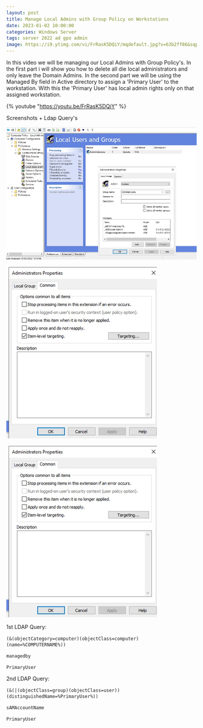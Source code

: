 ```yaml
---
layout: post
title: Manage Local Admins with Group Policy on Workstations
date: 2023-01-02 10:00:00
categories: Windows Server
tags: server 2022 ad gpo admin
image: https://i9.ytimg.com/vi/FrRasK5DQiY/mqdefault.jpg?v=63b2ff86&sqp=CJy8q68G&rs=AOn4CLBsTnSjGd3vuCyRqnPBo7hsWaGwAg
---
```


In this video we will be managing our Local Admins with Group Policy's.
In the first part i will show you how to delete all die local administrators and only leave the Domain Admins.
In the second part we will be using the Managed By field in Active directory to assign a 'Primary User' to the workstation. With this the 'Primary User' has local admin rights only on that assigned workstation.

{% youtube "https://youtu.be/FrRasK5DQiY" %}


Screenshots + Ldap Query's

![Assign users](/assets/primaryuserlocaladmin/primaryuserlocaladmin_assign.jpg)

![Item Level targeting](/assets/primaryuserlocaladmin/primaryuserlocaladmin_itemlvltargeting.jpg)

![LDAP Query](/assets/primaryuserlocaladmin/primaryuserlocaladmin_itemlvltargeting.jpg)

1st LDAP Query:

```
(&(objectCategory=computer)(objectClass=computer)(name=%COMPUTERNAME%))
```
```
managedby
```
```
PrimaryUser
```

2nd LDAP Query:

```
(&(|(objectClass=group)(objectClass=user))(distinguishedName=%PrimaryUser%))
```
```
sAMAccountName
```
```
PrimaryUser
```



